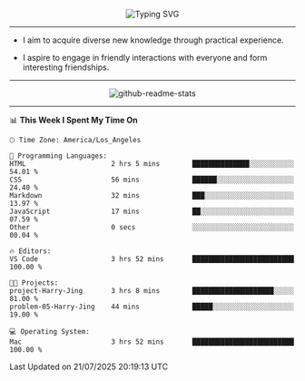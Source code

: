 <p align="center">
  <img src="https://readme-typing-svg.demolab.com?font=Fira+Code&weight=500&size=32&duration=2500&pause=1600&center=true&vCenter=true&random=false&width=1024&height=64&lines=Hi+there+%F0%9F%91%8B;I'm+delighted+you+could+make+it+here+%F0%9F%8E%89;I'm+Harry%2C+a+college+student+still+finding+my+way" alt="Typing SVG" />
</p>


---


- I aim to acquire diverse new knowledge through practical experience.

- I aspire to engage in friendly interactions with everyone and form interesting friendships.


---


<p align="center">
  <img src="https://github-readme-stats.vercel.app/api?username=Harry-Jing&show_icons=true" alt="github-readme-stats"/>
</p>


---

<!--START_SECTION:waka-->
📊 **This Week I Spent My Time On** 

```text
🕑︎ Time Zone: America/Los_Angeles

💬 Programming Languages: 
HTML                     2 hrs 5 mins        ██████████████░░░░░░░░░░░   54.01 % 
CSS                      56 mins             ██████░░░░░░░░░░░░░░░░░░░   24.40 % 
Markdown                 32 mins             ███░░░░░░░░░░░░░░░░░░░░░░   13.97 % 
JavaScript               17 mins             ██░░░░░░░░░░░░░░░░░░░░░░░   07.59 % 
Other                    0 secs              ░░░░░░░░░░░░░░░░░░░░░░░░░   00.04 % 

🔥 Editors: 
VS Code                  3 hrs 52 mins       █████████████████████████   100.00 % 

🐱‍💻 Projects: 
project-Harry-Jing       3 hrs 8 mins        ████████████████████░░░░░   81.00 % 
problem-05-Harry-Jing    44 mins             █████░░░░░░░░░░░░░░░░░░░░   19.00 % 

💻 Operating System: 
Mac                      3 hrs 52 mins       █████████████████████████   100.00 % 
```


 Last Updated on 21/07/2025 20:19:13 UTC
<!--END_SECTION:waka-->
